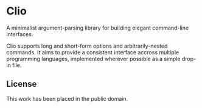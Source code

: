 
# Clio

A minimalist argument-parsing library for building elegant command-line interfaces.

Clio supports long and short-form options and arbitrarily-nested commands. It aims to provide a consistent interface accross multiple programming languages, implemented wherever possible as a simple drop-in file.


## License

This work has been placed in the public domain.

